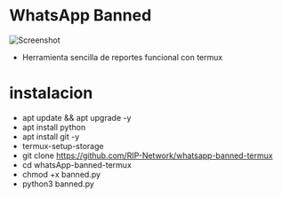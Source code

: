 # WhatsApp Banned
![Screenshot](Facebook.png)

* Herramienta sencilla de reportes funcional con termux 
# instalacion
* apt update && apt upgrade -y
* apt install python
* apt install git -y
* termux-setup-storage
* git clone https://github.com/RIP-Network/whatsapp-banned-termux
* cd whatsApp-banned-termux
* chmod +x banned.py
* python3 banned.py

